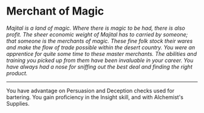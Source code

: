 Merchant of Magic
=================

_Majital is a land of magic. Where there is magic to be had, there is also profit. The sheer economic weight of Majital has to carried by someone; that someone is the merchants of magic. These fine folk stock their wares and make the flow of trade possible within the desert country.  You were an apprentice for quite some time to these master merchants. The abilities and training you picked up from them have been invaluable in your career.  You have always had a nose for sniffing out the best deal and finding the right product._

* * *

You have advantage on Persuasion and Deception checks used for bartering.  You gain proficiency in the Insight skill, and with Alchemist's Supplies.
